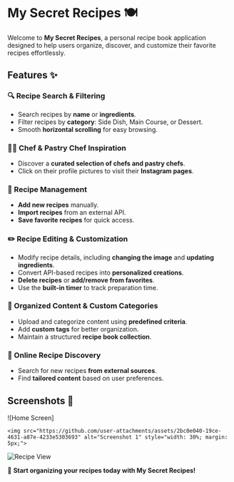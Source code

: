 # My Secret Recipes 🍽️

Welcome to **My Secret Recipes**, a personal recipe book application designed to help users organize, discover, and customize their favorite recipes effortlessly. 

## Features ✨

### 🔍 Recipe Search & Filtering
- Search recipes by **name** or **ingredients**.
- Filter recipes by **category**: Side Dish, Main Course, or Dessert.
- Smooth **horizontal scrolling** for easy browsing.

### 👨‍🍳 Chef & Pastry Chef Inspiration
- Discover a **curated selection of chefs and pastry chefs**.
- Click on their profile pictures to visit their **Instagram pages**.

### 📌 Recipe Management
- **Add new recipes** manually.
- **Import recipes** from an external API.
- **Save favorite recipes** for quick access.

### ✏️ Recipe Editing & Customization
- Modify recipe details, including **changing the image** and **updating ingredients**.
- Convert API-based recipes into **personalized creations**.
- **Delete recipes** or **add/remove from favorites**.
- Use the **built-in timer** to track preparation time.

### 📂 Organized Content & Custom Categories
- Upload and categorize content using **predefined criteria**.
- Add **custom tags** for better organization.
- Maintain a structured **recipe book collection**.

### 🔎 Online Recipe Discovery
- Search for new recipes **from external sources**.
- Find **tailored content** based on user preferences.

## Screenshots 📸

![Home Screen]   

    <img src="https://github.com/user-attachments/assets/2bc0e040-19ce-4631-a87e-4233e5303693" alt="Screenshot 1" style="width: 30%; margin: 5px;">


![Recipe View](path/to/recipe-view-image.png)

🚀 **Start organizing your recipes today with My Secret Recipes!**
